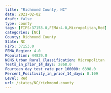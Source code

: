 ```yaml
---
title: "Richmond County, NC"
date: 2021-02-02
draft: false
type: county
tags: [FIPS:37153.0,FEMA:4.0,Micropolitan,Red]
categories: [NC]
County: Richmond County
State: NC
FIPS: 37153.0
FEMA_Region: 4.0
Population: 44829.0
NCHS_Urban_Rural_Classification: Micropolitan
Tests_in_prior_14_days: 2868.0
Fourteen_day_test_rate_per_100000: 6398.0
Percent_Positivity_in_prior_14_days: 0.109
Level: Red
url: /states/NC/richmond-county
---
```



